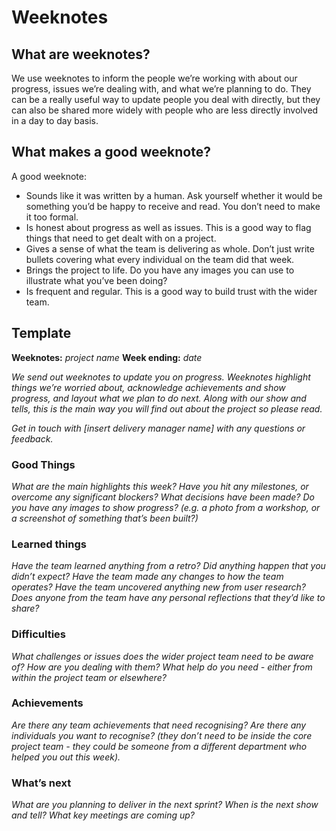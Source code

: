 ---
---

# Weeknotes

## What are weeknotes?

We use weeknotes to inform the people we’re working with about our progress, issues we’re dealing with, and what we’re planning to do. They can be a really useful way to update people you deal with directly, but they can also be shared more widely with people who are less directly involved in a day to day basis.

## What makes a good weeknote?

A good weeknote:

- Sounds like it was written by a human. Ask yourself whether it would be something you’d be happy to receive and read. You don’t need to make it too formal.
- Is honest about progress as well as issues. This is a good way to flag things that need to get dealt with on a project.
- Gives a sense of what the team is delivering as whole. Don’t just write bullets covering what every individual on the team did that week.
- Brings the project to life. Do you have any images you can use to illustrate what you’ve been doing?
- Is frequent and regular. This is a good way to build trust with the wider team.

## Template

**Weeknotes:** _project name_
**Week ending:** _date_

_We send out weeknotes to update you on progress. Weeknotes highlight things we’re worried about, acknowledge achievements and show progress, and layout what we plan to do next. Along with our show and tells, this is the main way you will find out about the project so please read._

_Get in touch with [insert delivery manager name] with any questions or feedback._

### **Good Things**

_What are the main highlights this week?_
_Have you hit any milestones, or overcome any significant blockers?_
_What decisions have been made?_
_Do you have any images to show progress? (e.g. a photo from a workshop, or a screenshot of something that’s been built?)_

### **Learned things**

_Have the team learned anything from a retro?_
_Did anything happen that you didn’t expect?_
_Have the team made any changes to how the team operates?_
_Have the team uncovered anything new from user research?_
_Does anyone from the team have any personal reflections that they’d like to share?_

### **Difficulties**

_What challenges or issues does the wider project team need to be aware of?_
_How are you dealing with them?_
_What help do you need - either from within the project team or elsewhere?_

### **Achievements**

_Are there any team achievements that need recognising?_
_Are there any individuals you want to recognise? (they don’t need to be inside the core project team - they could be someone from a different department who helped you out this week)._

### **What’s next**

_What are you planning to deliver in the next sprint?_
_When is the next show and tell?_
_What key meetings are coming up?_
